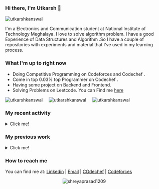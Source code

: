 ### Hi there, I'm Utkarsh 👋

<p align="left"> <img src="https://komarev.com/ghpvc/?username=utkarshkanswal" alt="utkarshkanswal" /> </p>

I'm a Electronics and Communication student at National Institute of Technology Meghalaya. I love to solve algorithm problem. I have a good Experience of Data Structures and Algorithm .So I have a couple of repositories with experiments and material that I've used in my learning process.

### What I'm up to right now

- Doing Competitive Programming on Codeforces and Codechef .
- Come in top 0.03% top Programmer on Codechef .
- Having some project on Backend and Frontend.
- Solving Problems on Leetcode. You can Find me [here](https://leetcode.com/utkarshkanswal/)
<p align ="left" > <img src="https://img.shields.io/badge/dynamic/json?&color=1f8acb&logo=codeforces&label=Codeforces&url=https://competitive-coding-api.herokuapp.com/api/codeforces/utkarshkanswal&query=%24.rating&prefix=Rating%20&style=for-the-badge&cacheSeconds=86400" alt="utkarshkanswal"/> &nbsp; &nbsp; <img src="https://img.shields.io/badge/dynamic/json?&color=1f8acb&logo=codechef&label=Codechef&url=https://competitive-coding-api.herokuapp.com/api/codechef/utkarshkanswal&query=%24.rating&prefix=Rating%20&style=for-the-badge&cacheSeconds=86400" alt="utkarshkanswal"/> &nbsp; &nbsp; <img src="https://img.shields.io/badge/dynamic/json?&color=1f8acb&logo=leetcode&label=Leetcode&url=https://competitive-coding-api.herokuapp.com/api/leetcode/utkarshkanswal&query=%24.total_problems_solved&prefix=Total Problem solved %20&style=for-the-badge&cacheSeconds=86400" alt="utkarshkanswal"/> </p>

### My recent activity

<details>
  <summary>Click me!</summary>
  
- Working on Backend Technology like Nodejs, Express etc. 
  
</details>

### My previous work

<details>
  <summary>Click me!</summary>
  
- Interned at JP Morgan Chase & Co. , Establising data and visualization .
- Made a simple Rating Based Ranklist Generator . It can be found in [this repository](https://github.com/utkarshkanswal/Rating-Based-Ranklist).
- Check My Portfolio [Click Here](https://utkarshkanswal.github.io/My-Portfolio/)


</details>

### How to reach me

You can find me at: [Linkedin](https://www.linkedin.com/in/utkarsh-kumar-7b0195189/) | [Email](mailto:utkarshkanswal@gmail.com) | [COdechef](https://www.codechef.com/users/utkarshkanswal) | [Codeforces](https://codeforces.com/profile/utkarshkanswal)

<!--
**jaswantcoder/jaswantcoder** is a ✨ _special_ ✨ repository because its `README.md` (this file) appears on your GitHub profile.

Here are some ideas to get you started:

- 🔭 I’m currently working on ...
- 🌱 I’m currently learning ...
- 👯 I’m looking to collaborate on ...
- 🤔 I’m looking for help with ...
- 💬 Ask me about ...
- 📫 How to reach me: ...
- 😄 Pronouns: ...
- ⚡ Fun fact: ...
-->
</p><p align="center"> <img src="https://github-readme-stats.vercel.app/api?username=utkarshkanswal&show_icons=true" alt="shreyaprasad1209" /> </p>
